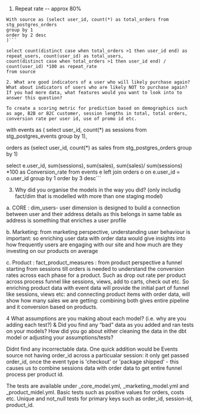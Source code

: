 1. Repeat rate -- approx 80%
```
With source as (select user_id, count(*) as total_orders from stg_postgres_orders
group by 1
order by 2 desc
)```
 
select count(distinct case when total_orders >1 then user_id end) as repeat_users, count(user_id) as total_users,
count(distinct case when total_orders >1 then user_id end) / count(user_id) *100 as repeat_rate
from source

2. What are good indicators of a user who will likely purchase again? What about indicators of users who are likely NOT to purchase again? If you had more data, what features would you want to look into to answer this question?

To create a scoring metric for prediction based on demographics such as age, B2B or B2C customer, session lengths in total, total orders, conversion rate per user id, use of promo id etc. 
```
with events as (
select user_id, count(*) as sessions from stg_postgres_events
group by 1),

orders as (select user_id, count(*) as sales from stg_postgres_orders
group by 1)

select e.user_id, sum(sessions), sum(sales), sum(sales)/ sum(sessions) *100 as Conversion_rate
from events e 
left join orders o on e.user_id = o.user_id
group by 1
order by 3 desc```

3. Why did you organise the models in the way you did? (only includig fact/dim that is modelled with more than one staging model)

a. CORE : dim_users- user dimension is designed to build a connection between user and their address details as this belongs in same table as address is something that enriches a user profile 

b. Marketing: from marketing perspective, understanding user behaviour is important: so enriching user data with order data would give insights into how frequently users are engaging with our site and how much are they investing on our products on average

c. Product : fact_product_measures : from product perspective a funnel starting from sessions till orders is needed to understand the conversion rates across each phase for a product. Such as drop out rate per product across process funnel like sessions, views, add to carts, check out etc. 
So enriching product data with event data will provide the initial part of funnel like sessions, views etc: and connecting product items with order data, will show how many sales we are getting: combining both gives entire pipeline and it conversion based on products. 

4 What assumptions are you making about each model? (i.e. why are you adding each test?) & Did you find any “bad” data as you added and ran tests on your models? How did you go about either cleaning the data in the dbt model or adjusting your assumptions/tests?

Didnt find any incorrectable data. 
One quick addition would be Events source not having order_id across a particualar session: 
it only get passed order_id, once the event type is 'checkout' or 'package shipped' - this causes us to combine sessions data with order data to get entire funnel process per product id. 

The tests are available under _core_model.yml, _marketing_model.yml and _product_midel.yml. 
Basic tests such as positive values for orders, costs etc. Unique and not_null tests for primary keys such as order_id, session-id, product_id. 